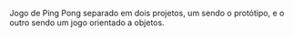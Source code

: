 Jogo de Ping Pong separado em dois projetos, um sendo o protótipo, e o outro sendo um jogo orientado a objetos.